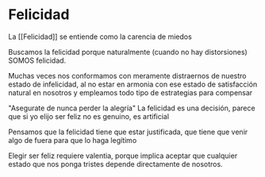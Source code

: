 # Felicidad

La [[Felicidad]] se entiende como la carencia de miedos

Buscamos la felicidad porque naturalmente (cuando no hay distorsiones) SOMOS felicidad.

Muchas veces nos conformamos con meramente distraernos de nuestro estado de infelicidad, al no estar en armonia con ese estado de satisfacción natural en nosotros y empleamos todo tipo de estrategias para compensar


"Asegurate de nunca perder la alegría"
La felicidad es una decisión, parece que si yo elijo ser feliz no es genuino, es artificial

Pensamos que la felicidad tiene que estar justificada, que tiene que venir algo de fuera para que lo haga legítimo

Elegir ser feliz requiere valentia, porque implica aceptar que cualquier estado que nos ponga tristes depende directamente de nosotros.


